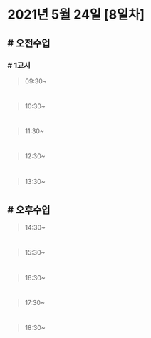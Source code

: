 # 2021년 5월 24일 [8일차]

## # 오전수업

### # 1교시 

> 09:30~











#

> 10:30~









#

> 11:30~









#

> 12:30~









#

> 13:30~






#

## # 오후수업

> 14:30~







#

> 15:30~
















#

> 16:30~












#

> 17:30~
 
 
 
 
 
 
 
 
 
 
 
 
 
 
 
 
#

> 18:30~


















#
